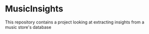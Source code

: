 # MusicInsights
This repository contains a project looking at extracting insights from a music store's database
